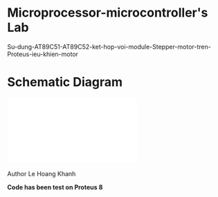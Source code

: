 # Microprocessor-microcontroller's Lab
Su-dung-AT89C51-AT89C52-ket-hop-voi-module-Stepper-motor-tren-Proteus-ieu-khien-motor

# Schematic Diagram
![Schematic](Lab5.PDF)

Author Le Hoang Khanh

**Code has been test on Proteus 8**
